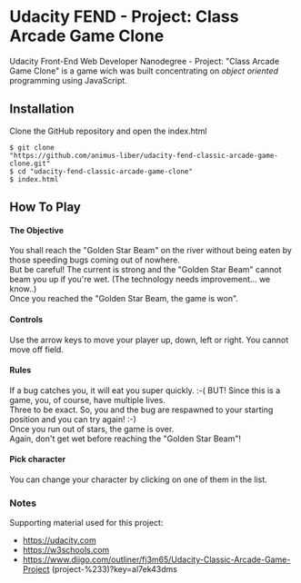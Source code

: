 # Udacity FEND - Project: Class Arcade Game Clone
Udacity Front-End Web Developer Nanodegree - Project: "Class Arcade Game Clone"
is a game wich was built concentrating on *object oriented* programming
using JavaScript.

## Installation
Clone the GitHub repository and open the index.html

```
$ git clone
"https://github.com/animus-liber/udacity-fend-classic-arcade-game-clone.git"
$ cd "udacity-fend-classic-arcade-game-clone"
$ index.html`
```

## How To Play
#### The Objective
You shall reach the "Golden Star Beam" on the river without being eaten
by those speeding bugs coming out of nowhere.<br />
But be careful! The current is strong and the "Golden Star Beam" cannot beam you up if you're wet. (The technology needs improvement... we know..)<br />
Once you reached the "Golden Star Beam, the game is won".

#### Controls
Use the arrow keys to move your player up, down, left or right.
You cannot move off field.

#### Rules
If a bug catches you, it will eat you super quickly. :-(
BUT! Since this is a game, you, of course, have multiple lives.<br />
Three to be exact. So, you and the bug are respawned to your starting
position and you can try again! :-)<br />
Once you run out of stars, the game is over.<br />
Again, don't get wet before reaching the "Golden Star Beam"!

#### Pick character
You can change your character by clicking on one of them
in the list.


### Notes
Supporting material used for this project:
 - https://udacity.com
 - https://w3schools.com
 - https://www.diigo.com/outliner/fj3m65/Udacity-Classic-Arcade-Game-Project
(project-%233)?key=al7ek43dms
